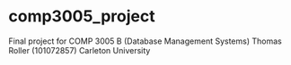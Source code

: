 # comp3005_project
Final project for COMP 3005 B (Database Management Systems)
Thomas Roller (101072857)
Carleton University